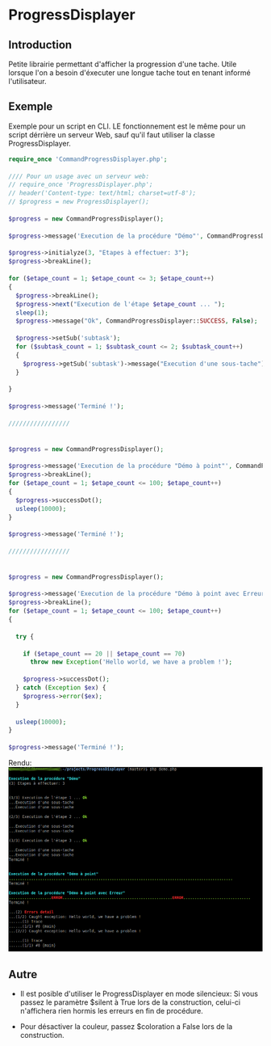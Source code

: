 ProgressDisplayer
=================

## Introduction

Petite librairie permettant d'afficher la progression d'une tache. Utile lorsque 
l'on a besoin d'éxecuter une longue tache tout en tenant informé l'utilisateur.

## Exemple

Exemple pour un script en CLI. LE fonctionnement est le même pour un script 
dérrière un serveur Web, sauf qu'il faut utiliser la classe ProgressDisplayer.

``` php
require_once 'CommandProgressDisplayer.php';

//// Pour un usage avec un serveur web:
// require_once 'ProgressDisplayer.php';
// header('Content-type: text/html; charset=utf-8');
// $progress = new ProgressDisplayer();

$progress = new CommandProgressDisplayer();

$progress->message('Execution de la procédure "Démo"', CommandProgressDisplayer::INFO);

$progress->initialyze(3, "Etapes à effectuer: 3");
$progress->breakLine();

for ($etape_count = 1; $etape_count <= 3; $etape_count++)
{
  $progress->breakLine();
  $progress->next("Execution de l'étape $etape_count ... ");
  sleep(1);
  $progress->message("Ok", CommandProgressDisplayer::SUCCESS, False);
  
  $progress->setSub('subtask');
  for ($subtask_count = 1; $subtask_count <= 2; $subtask_count++)
  {
    $progress->getSub('subtask')->message("Execution d'une sous-tache");
  }
  
}

$progress->message('Terminé !');

/////////////////


$progress = new CommandProgressDisplayer();

$progress->message('Execution de la procédure "Démo à point"', CommandProgressDisplayer::INFO);
$progress->breakLine();
for ($etape_count = 1; $etape_count <= 100; $etape_count++)
{
  $progress->successDot();
  usleep(10000);
}

$progress->message('Terminé !');

/////////////////


$progress = new CommandProgressDisplayer();

$progress->message('Execution de la procédure "Démo à point avec Erreur"', CommandProgressDisplayer::INFO);
$progress->breakLine();
for ($etape_count = 1; $etape_count <= 100; $etape_count++)
{
  
  try {
    
    if ($etape_count == 20 || $etape_count == 70)
      throw new Exception('Hello world, we have a problem !');
    
    $progress->successDot();
  } catch (Exception $ex) {
    $progress->error($ex);
  }
  
  usleep(10000);
}

$progress->message('Terminé !');
```

Rendu:
![screenshot](https://raw.githubusercontent.com/buxx/ProgressDisplayer/master/ProgressDisplayer.png)

## Autre

 * Il est posible d'utiliser le ProgressDisplayer en mode silencieux: Si vous passez le paramètre
$silent à True lors de la construction, celui-ci n'affichera rien hormis les erreurs
en fin de procédure.

 * Pour désactiver la couleur, passez $coloration a False lors de la construction.
